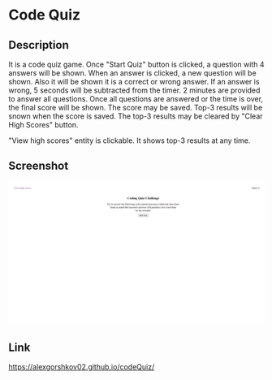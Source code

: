 # Code Quiz

## Description

It is a code quiz game. Once "Start Quiz" button is clicked, a question with 4 answers will be shown. When an answer is clicked, a new question will be shown. Also it will be shown it is a correct or wrong answer. If an answer is wrong, 5 seconds will be subtracted from the timer. 2 minutes are provided to answer all questions. Once all questions are answered or the time is over, the final score will be shown. The score may be saved. Top-3 results will be snown when the score is saved. The top-3 results may be cleared by "Clear High Scores" button.

"View high scores" entity is clickable. It shows top-3 results at any time.

## Screenshot
![Screenshot](./misc/screenshot.jpg?raw=true)

## Link
https://alexgorshkov02.github.io/codeQuiz/